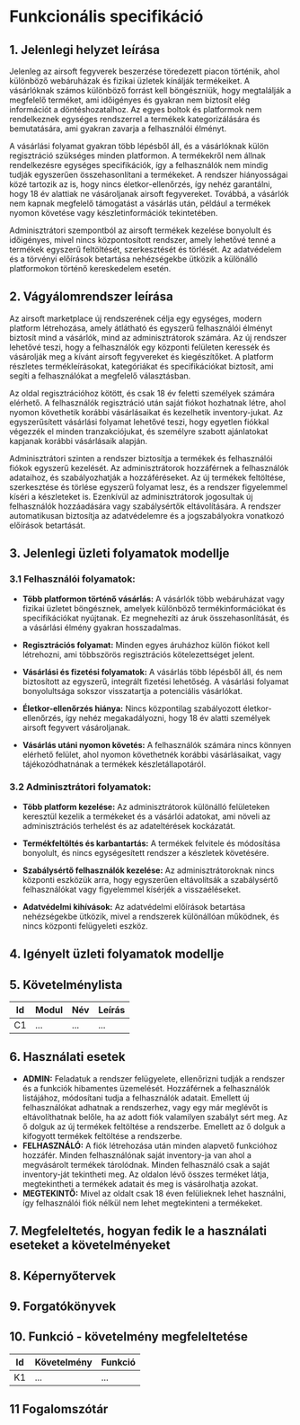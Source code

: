 # Funkcionális specifikáció

## 1. Jelenlegi helyzet leírása

Jelenleg az airsoft fegyverek beszerzése töredezett piacon történik, ahol különböző webáruházak és fizikai üzletek kínálják termékeiket. A vásárlóknak számos különböző forrást kell böngészniük, hogy megtalálják a megfelelő terméket, ami időigényes és gyakran nem biztosít elég információt a döntéshozatalhoz. Az egyes boltok és platformok nem rendelkeznek egységes rendszerrel a termékek kategorizálására és bemutatására, ami gyakran zavarja a felhasználói élményt.

A vásárlási folyamat gyakran több lépésből áll, és a vásárlóknak külön regisztráció szükséges minden platformon. A termékekről nem állnak rendelkezésre egységes specifikációk, így a felhasználók nem mindig tudják egyszerűen összehasonlítani a termékeket. A rendszer hiányosságai közé tartozik az is, hogy nincs életkor-ellenőrzés, így nehéz garantálni, hogy 18 év alattiak ne vásároljanak airsoft fegyvereket. Továbbá, a vásárlók nem kapnak megfelelő támogatást a vásárlás után, például a termékek nyomon követése vagy készletinformációk tekintetében.

Adminisztrátori szempontból az airsoft termékek kezelése bonyolult és időigényes, mivel nincs központosított rendszer, amely lehetővé tenné a termékek egyszerű feltöltését, szerkesztését és törlését. Az adatvédelem és a törvényi előírások betartása nehézségekbe ütközik a különálló platformokon történő kereskedelem esetén.

## 2. Vágyálomrendszer leírása

Az airsoft marketplace új rendszerének célja egy egységes, modern platform létrehozása, amely átlátható és egyszerű felhasználói élményt biztosít mind a vásárlók, mind az adminisztrátorok számára. Az új rendszer lehetővé teszi, hogy a felhasználók egy központi felületen keressék és vásárolják meg a kívánt airsoft fegyvereket és kiegészítőket. A platform részletes termékleírásokat, kategóriákat és specifikációkat biztosít, ami segíti a felhasználókat a megfelelő választásban.

Az oldal regisztrációhoz kötött, és csak 18 év feletti személyek számára elérhető. A felhasználók regisztráció után saját fiókot hozhatnak létre, ahol nyomon követhetik korábbi vásárlásaikat és kezelhetik inventory-jukat. Az egyszerűsített vásárlási folyamat lehetővé teszi, hogy egyetlen fiókkal végezzék el minden tranzakciójukat, és személyre szabott ajánlatokat kapjanak korábbi vásárlásaik alapján.

Adminisztrátori szinten a rendszer biztosítja a termékek és felhasználói fiókok egyszerű kezelését. Az adminisztrátorok hozzáférnek a felhasználók adataihoz, és szabályozhatják a hozzáféréseket. Az új termékek feltöltése, szerkesztése és törlése egyszerű folyamat lesz, és a rendszer figyelemmel kíséri a készleteket is. Ezenkívül az adminisztrátorok jogosultak új felhasználók hozzáadására vagy szabálysértők eltávolítására. A rendszer automatikusan biztosítja az adatvédelemre és a jogszabályokra vonatkozó előírások betartását.

## 3. Jelenlegi üzleti folyamatok modellje

### 3.1 Felhasználói folyamatok:

+ **Több platformon történő vásárlás:** A vásárlók több webáruházat vagy fizikai üzletet böngésznek, amelyek különböző termékinformációkat és specifikációkat nyújtanak. Ez megnehezíti az áruk összehasonlítását, és a vásárlási élmény gyakran hosszadalmas.

+ **Regisztrációs folyamat:** Minden egyes áruházhoz külön fiókot kell létrehozni, ami többszörös regisztrációs kötelezettséget jelent.

+ **Vásárlási és fizetési folyamatok:** A vásárlás több lépésből áll, és nem biztosított az egyszerű, integrált fizetési lehetőség. A vásárlási folyamat bonyolultsága sokszor visszatartja a potenciális vásárlókat.

+ **Életkor-ellenőrzés hiánya:** Nincs központilag szabályozott életkor-ellenőrzés, így nehéz megakadályozni, hogy 18 év alatti személyek airsoft fegyvert vásároljanak.

+ **Vásárlás utáni nyomon követés:** A felhasználók számára nincs könnyen elérhető felület, ahol nyomon követhetnék korábbi vásárlásaikat, vagy tájékozódhatnának a termékek készletállapotáról.

### 3.2 Adminisztrátori folyamatok:

+ **Több platform kezelése:** Az adminisztrátorok különálló felületeken keresztül kezelik a termékeket és a vásárlói adatokat, ami növeli az adminisztrációs terhelést és az adateltérések kockázatát.

+ **Termékfeltöltés és karbantartás:** A termékek felvitele és módosítása bonyolult, és nincs egységesített rendszer a készletek követésére.

+ **Szabálysértő felhasználók kezelése:** Az adminisztrátoroknak nincs központi eszközük arra, hogy egyszerűen eltávolítsák a szabálysértő felhasználókat vagy figyelemmel kísérjék a visszaéléseket.

+ **Adatvédelmi kihívások:** Az adatvédelmi előírások betartása nehézségekbe ütközik, mivel a rendszerek különállóan működnek, és nincs központi felügyeleti eszköz.

## 4. Igényelt üzleti folyamatok modellje

## 5. Követelménylista

| Id | Modul | Név | Leírás |
| :---: | --- | --- | --- |
| C1 | ...| ... | ... |

## 6. Használati esetek

+ **ADMIN:** Feladatuk a rendszer felügyelete, ellenőrizni tudják a rendszer és a funkciók hibamentes üzemelését. Hozzáférnek a felhasználók listájához, módosítani tudja a felhasználók adatait. Emellett új felhasználókat adhatnak a rendszerhez, vagy egy már meglévőt is eltávolíthatnak belőle, ha az adott fiók valamilyen szabályt sért meg. Az ő dolguk az új termékek feltöltése a rendszerbe. Emellett az ő dolguk a kifogyott termékek feltöltése a rendszerbe.
+ **FELHASZNÁLÓ:** A fiók létrehozása után minden alapvető funkcióhoz hozzáfér. Minden felhasználónak saját inventory-ja van ahol a megvásárolt termékek tárolódnak. Minden felhasználó csak a saját inventory-ját tekintheti meg. Az oldalon lévő összes terméket látja, megtekintheti a termékek adatait és meg is vásárolhatja azokat. 
+ **MEGTEKINTŐ:** Mivel az oldalt csak 18 éven felülieknek lehet használni, így felhasználói fiók nélkül nem lehet megtekinteni a termékeket.

## 7. Megfeleltetés, hogyan fedik le a használati eseteket a követelményeket

## 8. Képernyőtervek

## 9. Forgatókönyvek

## 10. Funkció - követelmény megfeleltetése

| Id | Követelmény | Funkció |
| :---: | --- | --- |
| K1 | ... | ... |

## 11 Fogalomszótár

